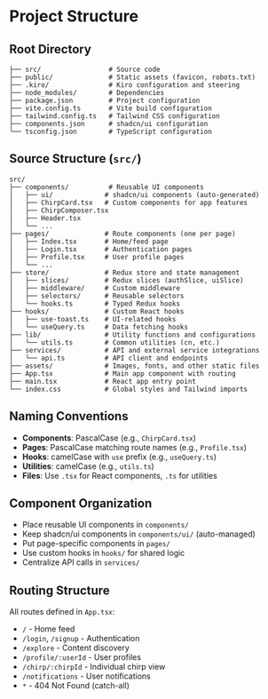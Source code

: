 # Project Structure

## Root Directory
```
├── src/                 # Source code
├── public/              # Static assets (favicon, robots.txt)
├── .kiro/               # Kiro configuration and steering
├── node_modules/        # Dependencies
├── package.json         # Project configuration
├── vite.config.ts       # Vite build configuration
├── tailwind.config.ts   # Tailwind CSS configuration
├── components.json      # shadcn/ui configuration
└── tsconfig.json        # TypeScript configuration
```

## Source Structure (`src/`)
```
src/
├── components/          # Reusable UI components
│   ├── ui/             # shadcn/ui components (auto-generated)
│   ├── ChirpCard.tsx   # Custom components for app features
│   ├── ChirpComposer.tsx
│   ├── Header.tsx
│   └── ...
├── pages/              # Route components (one per page)
│   ├── Index.tsx       # Home/feed page
│   ├── Login.tsx       # Authentication pages
│   ├── Profile.tsx     # User profile pages
│   └── ...
├── store/              # Redux store and state management
│   ├── slices/         # Redux slices (authSlice, uiSlice)
│   ├── middleware/     # Custom middleware
│   ├── selectors/      # Reusable selectors
│   └── hooks.ts        # Typed Redux hooks
├── hooks/              # Custom React hooks
│   ├── use-toast.ts    # UI-related hooks
│   └── useQuery.ts     # Data fetching hooks
├── lib/                # Utility functions and configurations
│   └── utils.ts        # Common utilities (cn, etc.)
├── services/           # API and external service integrations
│   └── api.ts          # API client and endpoints
├── assets/             # Images, fonts, and other static files
├── App.tsx             # Main app component with routing
├── main.tsx            # React app entry point
└── index.css           # Global styles and Tailwind imports
```

## Naming Conventions
- **Components**: PascalCase (e.g., `ChirpCard.tsx`)
- **Pages**: PascalCase matching route names (e.g., `Profile.tsx`)
- **Hooks**: camelCase with `use` prefix (e.g., `useQuery.ts`)
- **Utilities**: camelCase (e.g., `utils.ts`)
- **Files**: Use `.tsx` for React components, `.ts` for utilities

## Component Organization
- Place reusable UI components in `components/`
- Keep shadcn/ui components in `components/ui/` (auto-managed)
- Put page-specific components in `pages/`
- Use custom hooks in `hooks/` for shared logic
- Centralize API calls in `services/`

## Routing Structure
All routes defined in `App.tsx`:
- `/` - Home feed
- `/login`, `/signup` - Authentication
- `/explore` - Content discovery
- `/profile/:userId` - User profiles
- `/chirp/:chirpId` - Individual chirp view
- `/notifications` - User notifications
- `*` - 404 Not Found (catch-all)